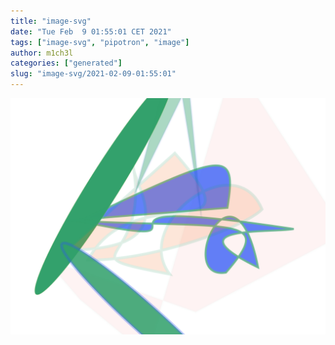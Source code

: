 ```yaml
---
title: "image-svg"
date: "Tue Feb  9 01:55:01 CET 2021"
tags: ["image-svg", "pipotron", "image"]
author: m1ch3l
categories: ["generated"]
slug: "image-svg/2021-02-09-01:55:01"
---
```


![](image.svg)
